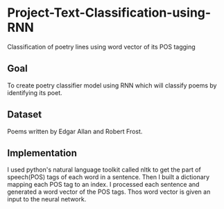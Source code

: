 Project-Text-Classification-using-RNN
=====================================
Classification of poetry lines using word vector of its POS tagging

Goal
----
To create poetry classifier model using RNN which will classify poems by identifying its poet.

Dataset
-------
Poems written by Edgar Allan and Robert Frost.

Implementation
--------------
I used python's natural language toolkit called nltk to get the part of speech(POS) tags of each word in a sentence. Then I built a dictionary mapping each POS tag to an index. I processed each sentence and generated a word vector of the POS tags. Thos word vector is given an input to the neural network.
